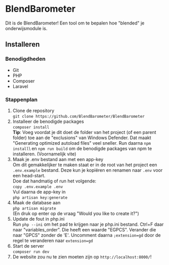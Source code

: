 # BlendBarometer
Dit is de BlendBarometer! Een tool om te bepalen hoe "blended" je onderwijsmodule is.

## Installeren
### Benodigdheden
- Git
- PHP
- Composer
- Laravel

### Stappenplan
1. Clone de repository\
```git clone https://github.com/BlendBarometer/BlendBarometer```
2. Installeer de benodigde packages\
```composer install```\
**Tip**: Voeg voordat je dit doet de folder van het project (of een parent folder) toe aan de "exclusions" van Windows Defender. Dat maakt "Generating optimized autoload files" veel sneller.
Run daarna ```npm install```\ en ```npm run build``` om de benodigde packages van npm te installeren. (Voornamelijk vite)
4. Maak je .env bestand aan met een app-key\
Om dit gemakkelijker te maken staat er in de root van het project een `.env.example` bestand. Deze kun je kopiëren en renamen naar `.env` voor een head-start.\
Doe dat handmatig of run het volgende:\
```copy .env.example .env```\
Vul daarna de app-key in\
```php artisan key:generate```
5. Maak de database aan\
```php artisan migrate```\
(En druk op enter op de vraag "Would you like to create it?")
6. Update de fout in php.ini\
Run ```php --ini``` om het pad te krijgen naar je php.ini bestand.
Ctrl+F daar naar "variables_order". Die heeft een waarde "EGPCS". Verander die naar "GPCS" zonder de 'E'.
Uncomment daarna `;extension=gd` door de regel te veranderen naar `extension=gd`
8. Start de server\
```composer run dev```
9. De website zou nu te zien moeten zijn op `http://localhost:8000/`!
